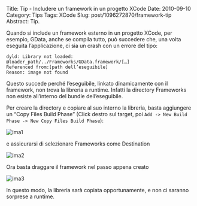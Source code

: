 Title: Tip - Includere un framework in un progetto XCode
Date: 2010-09-10
Category: Tips
Tags: XCode
Slug: post/1096272870/framework-tip
Abstract: Tip.

Quando si include un framework esterno in un progetto XCode, per esempio, GData, anche se compila tutto, può succedere che, una volta eseguita l’applicazione, ci sia un crash con un errore del tipo:

    dyld: Library not loaded: @loader_path/../Frameworks/GData.framework/[…]
    Referenced from:[path dell’eseguibile]
    Reason: image not found


Questo succede perché l’eseguibile, linkato dinamicamente con il framework, non trova la libreria a runtime. Infatti la directory Frameworks non esiste all’interno del bundle dell’eseguibile.

Per creare la directory e copiare al suo interno la libreria, basta aggiungere un “Copy Files Build Phase” (Click destro sul target, poi `Add -> New Build Phase -> New Copy Files Build Phase`):

![ima1](/static/images/framework-tip-1.png)

e assicurarsi di selezionare Frameworks come Destination

![ima2](/static/images/framework-tip-2.png)

Ora basta draggare il framework nel passo appena creato

![ima3](/static/images/framework-tip-3.png)

In questo modo, la libreria sarà copiata opportunamente, e non ci saranno sorprese a runtime.

